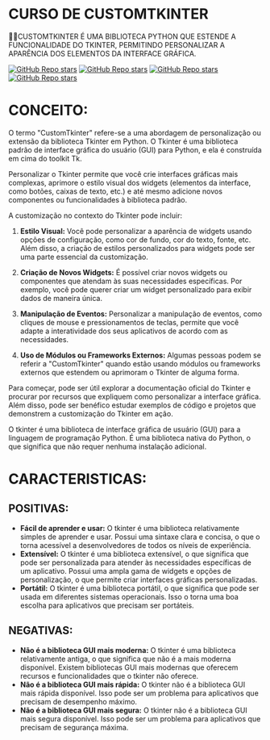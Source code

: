 # CURSO DE CUSTOMTKINTER
👨‍⚖️CUSTOMTKINTER É UMA BIBLIOTECA PYTHON QUE ESTENDE A FUNCIONALIDADE DO TKINTER, PERMITINDO PERSONALIZAR A APARÊNCIA DOS ELEMENTOS DA INTERFACE GRÁFICA.

[![GitHub Repo stars](https://img.shields.io/badge/VILHALVA-GITHUB-03A9F4?logo=github)](https://github.com/VILHALVA) 
[![GitHub Repo stars](https://img.shields.io/badge/VEJA-DOCUMENTAÇÃO-03A9F4?logo=google)](https://github.com/TomSchimansky/CustomTkinter) 
[![GitHub Repo stars](https://img.shields.io/badge/LINGUAGEM%20DE-PROGRAMAÇÃO-03A9F4?logo=github)](https://github.com/VILHALVA/CURSO-DE-PYTHON) 
[![GitHub Repo stars](https://img.shields.io/badge/-PLAYLIST%20DO%20YOUTUBE-blueviolet)](https://youtube.com/playlist?list=PL6KTZQDPGs5gZYtK9YblxA-Te9wQM8mdb&si=57TCJnH5rxLg1gNy)

# CONCEITO:
O termo "CustomTkinter" refere-se a uma abordagem de personalização ou extensão da biblioteca Tkinter em Python. O Tkinter é uma biblioteca padrão de interface gráfica do usuário (GUI) para Python, e ela é construída em cima do toolkit Tk.

Personalizar o Tkinter permite que você crie interfaces gráficas mais complexas, aprimore o estilo visual dos widgets (elementos da interface, como botões, caixas de texto, etc.) e até mesmo adicione novos componentes ou funcionalidades à biblioteca padrão.

A customização no contexto do Tkinter pode incluir:

1. **Estilo Visual:**
   Você pode personalizar a aparência de widgets usando opções de configuração, como cor de fundo, cor do texto, fonte, etc. Além disso, a criação de estilos personalizados para widgets pode ser uma parte essencial da customização.

2. **Criação de Novos Widgets:**
   É possível criar novos widgets ou componentes que atendam às suas necessidades específicas. Por exemplo, você pode querer criar um widget personalizado para exibir dados de maneira única.

3. **Manipulação de Eventos:**
   Personalizar a manipulação de eventos, como cliques de mouse e pressionamentos de teclas, permite que você adapte a interatividade dos seus aplicativos de acordo com as necessidades.

4. **Uso de Módulos ou Frameworks Externos:**
   Algumas pessoas podem se referir a "CustomTkinter" quando estão usando módulos ou frameworks externos que estendem ou aprimoram o Tkinter de alguma forma.

Para começar, pode ser útil explorar a documentação oficial do Tkinter e procurar por recursos que expliquem como personalizar a interface gráfica. Além disso, pode ser benéfico estudar exemplos de código e projetos que demonstrem a customização do Tkinter em ação.

O tkinter é uma biblioteca de interface gráfica de usuário (GUI) para a linguagem de programação Python. É uma biblioteca nativa do Python, o que significa que não requer nenhuma instalação adicional.

# CARACTERISTICAS:
## POSITIVAS:
* **Fácil de aprender e usar:** O tkinter é uma biblioteca relativamente simples de aprender e usar. Possui uma sintaxe clara e concisa, o que o torna acessível a desenvolvedores de todos os níveis de experiência.
* **Extensível:** O tkinter é uma biblioteca extensível, o que significa que pode ser personalizada para atender às necessidades específicas de um aplicativo. Possui uma ampla gama de widgets e opções de personalização, o que permite criar interfaces gráficas personalizadas.
* **Portátil:** O tkinter é uma biblioteca portátil, o que significa que pode ser usada em diferentes sistemas operacionais. Isso o torna uma boa escolha para aplicativos que precisam ser portáteis.

## NEGATIVAS:
* **Não é a biblioteca GUI mais moderna:** O tkinter é uma biblioteca relativamente antiga, o que significa que não é a mais moderna disponível. Existem bibliotecas GUI mais modernas que oferecem recursos e funcionalidades que o tkinter não oferece.
* **Não é a biblioteca GUI mais rápida:** O tkinter não é a biblioteca GUI mais rápida disponível. Isso pode ser um problema para aplicativos que precisam de desempenho máximo.
* **Não é a biblioteca GUI mais segura:** O tkinter não é a biblioteca GUI mais segura disponível. Isso pode ser um problema para aplicativos que precisam de segurança máxima.


